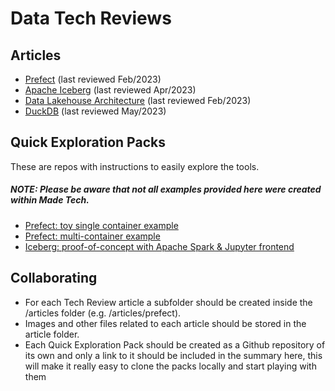 # Data Tech Reviews

## Articles
- [Prefect](/articles/prefect/prefect.md) (last reviewed Feb/2023)
- [Apache Iceberg](/articles/iceberg/iceberg.md) (last reviewed Apr/2023)
- [Data Lakehouse Architecture](/articles/data_lakehouse_architecture/data_lakehouse_architecture.md)  (last reviewed Feb/2023)
- [DuckDB](/articles/duckdb/duckdb.md)  (last reviewed May/2023)

## Quick Exploration Packs
These are repos with instructions to easily explore the tools.

##### **NOTE: Please be aware that not all examples provided here were created within Made Tech**.

- [Prefect: toy single container example](https://github.com/madetech/prefect_exploration_toy_example)
- [Prefect: multi-container example](https://github.com/fraibacas/prefect-orion)
- [Iceberg: proof-of-concept with Apache Spark & Jupyter frontend](https://github.com/tabular-io/docker-spark-iceberg)

## Collaborating
- For each Tech Review article a subfolder should be created inside the /articles folder (e.g. /articles/prefect).
- Images and other files related to each article should be stored in the article folder.
- Each Quick Exploration Pack should be created as a Github repository of its own and only a link to it should be included in the summary here, this will make it really easy to clone the packs locally and start playing with them
 